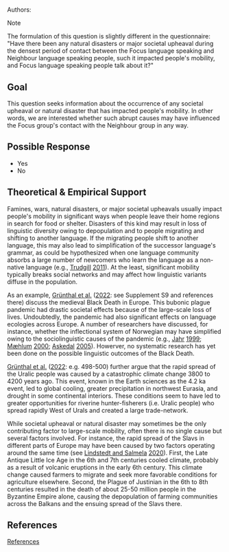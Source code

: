 # [](ContributionTable?__template__=property.md&property=name#cldf:OH1)

Authors: [](ContributionTable?__template__=property.md&property=contributor#cldf:OH1)
> [!NOTE]
> The formulation of this question is slightly different in the questionnaire: "Have there been any natural disasters or major societal upheaval during the densest period of contact between the Focus language speaking and Neighbour language speaking people, such it impacted people's mobility, and Focus language speaking people talk about it?"
## Goal

This question seeks information about the occurrence of any societal upheaval or natural disaster that has impacted people's mobility. In other words, we are interested whether such abrupt causes may have influenced the Focus group's contact with the Neighbour group in any way.

## Possible Response

- Yes
- No

## Theoretical & Empirical Support

Famines, wars, natural disasters, or major societal upheavals usually impact people's mobility in significant ways when people leave their home regions in search for food or shelter. Disasters of this kind may result in loss of linguistic diversity owing to depopulation and to people migrating and shifting to another language. If the migrating people shift to another language, this may also lead to simplification of the successor language's grammar, as could be hypothesized when one language community absorbs a large number of newcomers who learn the language as a non-native language (e.g., [Trudgill](sources.bib?ref&with_internal_ref_link&keep_label#cldf:Trudgill2011) [2011](sources.bib?ref&with_internal_ref_link&keep_label#cldf:Trudgill2011)). At the least, significant mobility typically breaks social networks and may affect how linguistic variants diffuse in the population.

As an example, [Grünthal et al.](sources.bib?ref&with_internal_ref_link&keep_label#cldf:gruenthal2022a) ([2022](sources.bib?ref&with_internal_ref_link&keep_label#cldf:gruenthal2022a): see Supplement S9 and references there) discuss the medieval Black Death in Europe. This bubonic plague pandemic had drastic societal effects because of the large-scale loss of lives. Undoubtedly, the pandemic had also significant effects on language ecologies across Europe. A number of researchers have discussed, for instance, whether the inflectional system of Norwegian may have simplified owing to the sociolinguistic causes of the pandemic (e.g., [Jahr](sources.bib?ref&with_internal_ref_link&keep_label#cldf:jahr1999a) [1999](sources.bib?ref&with_internal_ref_link&keep_label#cldf:jahr1999a); [Mæhlum](sources.bib?ref&with_internal_ref_link&keep_label#cldf:m2000a) [2000](sources.bib?ref&with_internal_ref_link&keep_label#cldf:m2000a); [Askedal](sources.bib?ref&with_internal_ref_link&keep_label#cldf:askedal2005a) [2005](sources.bib?ref&with_internal_ref_link&keep_label#cldf:askedal2005a)). Howerver, no systematic research has yet been done on the possible linguistic outcomes of the Black Death.

[Grünthal et al.](sources.bib?ref&with_internal_ref_link&keep_label#cldf:gruenthal2022a) ([2022](sources.bib?ref&with_internal_ref_link&keep_label#cldf:gruenthal2022a): e.g. 498-500) further argue that the rapid spread of the Uralic people was caused by a catastrophic climate change 3800 to 4200 years ago. This event, known in the Earth sciences as the 4.2 ka event, led to global cooling, greater precipitation in northwest Eurasia, and drought in some continental interiors. These conditions seem to have led to greater opportunities for riverine hunter-fisherers (i.e. Uralic people) who spread rapidly West of Urals and created a large trade-network.

While societal upheaval or natural disaster may sometimes be the only contributing factor to large-scale mobility, often there is no single cause but several factors involved. For instance, the rapid spread of the Slavs in different parts of Europe may have been caused by two factors operating around the same time (see [Lindstedt and Salmela](sources.bib?ref&with_internal_ref_link&keep_label#cldf:lindstedt2020a) [2020](sources.bib?ref&with_internal_ref_link&keep_label#cldf:lindstedt2020a)). First, the Late Antique Little Ice Age in the 6th and 7th centuries cooled climate, probably as a result of volcanic eruptions in the early 6th century. This climate change caused farmers to migrate and seek more favorable conditions for agriculture elsewhere. Second, the Plague of Justinian in the 6th to 8th centuries resulted in the death of about 25-50 million people in the Byzantine Empire alone, causing the depopulation of farming communities across the Balkans and the ensuing spread of the Slavs there.


## References

[References](Source?cited_only&with_link#cldf:__all__)